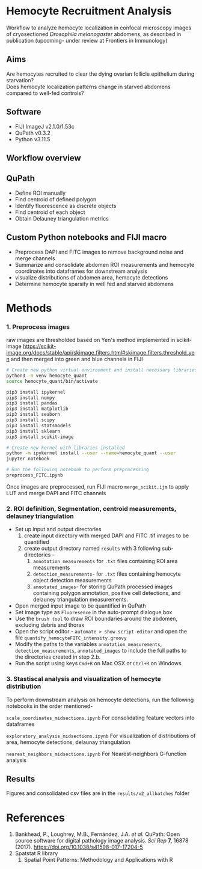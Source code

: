 # Hemocyte Recruitment Analysis
Workflow to analyze hemocyte localization in confocal microscopy images of cryosectioned _Drosophila melanogaster_ abdomens, as described in publication (upcoming- under review at Frontiers in Immunology) 

## Aims
Are hemocytes recruited to clear the dying ovarian follicle epithelium during starvation?  
Does hemocyte localization patterns change in starved abdomens compared to well-fed controls? 

## Software 
- FIJI ImageJ v2.1.0/1.53c
- QuPath v0.3.2
- Python v3.11.5

## Workflow overview

## QuPath 

- Define ROI manually
- Find centroid of defined polygon
- Identify fluorescence as discrete objects
- Find centroid of each object
- Obtain Delauney triangulation metrics

## Custom Python notebooks and FIJI macro

- Preprocess DAPI and FITC images to remove background noise and merge channels
- Summarize and consolidate abdomen ROI measurements and hemocyte coordinates into dataframes for downstream analysis
- visualize distributions of abdomen area, hemocyte detections 
- Determine hemocyte sparsity in well fed and starved abdomens

# Methods

### 1. Preprocess images 

raw images are thresholded based on Yen's method implemented in scikit-image https://scikit-image.org/docs/stable/api/skimage.filters.html#skimage.filters.threshold_yen and then merged into green and blue channels in FIJI

```bash
# Create new python virtual environment and install necessary libraries
python3 -m venv hemocyte_quant
source hemocyte_quant/bin/activate

pip3 install ipykernel 
pip3 install numpy 
pip3 install pandas 
pip3 install matplotlib 
pip3 install seaborn
pip3 install scipy 
pip3 install statsmodels
pip3 install sklearn 
pip3 install scikit-image

# Create new kernel with libraries installed
python -m ipykernel install --user --name=hemocyte_quant --user
jupyter notebook 

# Run the following notebook to perform preprocessing 
preprocess_FITC.ipynb 

```

Once images are preprocessed, run FIJI macro `merge_scikit.ijm` to apply LUT and merge DAPI and FITC channels


### 2. ROI definition, Segmentation, centroid measurements, delauney triangulation

- Set up input and output directories
    1. create input directory with merged DAPI and FITC .tif images to be quantified 
    2. create output directory named `results` with 3 following sub-directories -
        1. `annotation_measurements` for `.txt` files containing ROI area measurements
        2. `detection_measurements`- for `.txt` files containing hemocyte object detection measurements
        3. `annotated_images`- for storing QuPath processed images containing polygon annotation, positive cell detections, and delauney triangulation measurements. 
- Open merged input image to be quantified in QuPath
- Set image type as `Fluoresence` in the auto-prompt dialogue box
- Use the `brush tool` to draw ROI boundaries around the abdomen, excluding debris and thorax
- Open the script editor - `automate > show script editor` and open the file `quantify_hemocyteFITC_intensity.groovy`
- Modify the paths to the variables `annotation_measurements`, `detection_measurements`, `annotated_images` to include the full paths to the directories created in step 2.b.
- Run the script using keys `Cmd+R` on Mac OSX or `Ctrl+R` on Windows

### 3. Stastiscal analysis and visualization of hemocyte distribution

To perform downstream analysis on hemocyte detections, run the following notebooks in the order mentioned-  

`scale_coordinates_midsections.ipynb` For consolidating feature vectors into dataframes

`exploratory_analysis_midsections.ipynb` For visualization of distributions of area, hemocyte detections, delaunay triangulation 

`nearest_neighbors_midsections.ipynb` For Nearest-neighbors G-function analysis


## Results
Figures and consolidated csv files are in the `results/v2_allbatches` folder

# References

1. Bankhead, P., Loughrey, M.B., Fernández, J.A. *et al.* QuPath: Open source software for digital pathology image analysis. *Sci Rep* **7,** 16878 (2017). https://doi.org/10.1038/s41598-017-17204-5
2. Spatstat R library
    1. Spatial Point Patterns: Methodology and Applications with R
